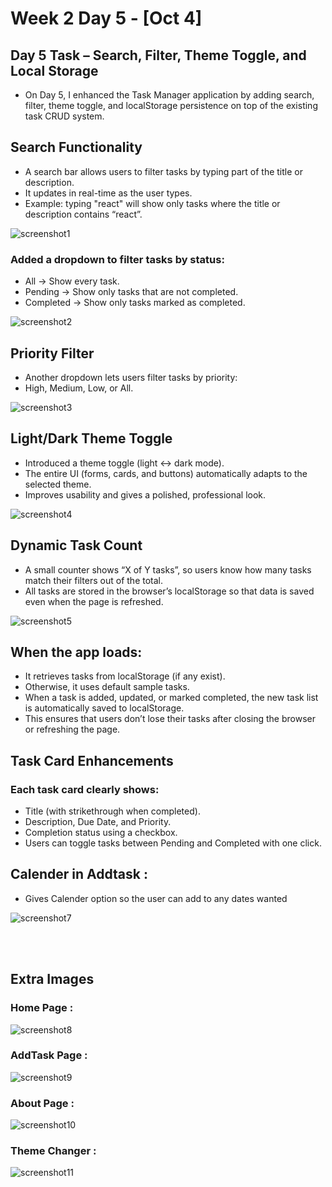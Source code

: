# Week 2 Day 5 - [Oct 4]

## Day 5 Task – Search, Filter, Theme Toggle, and Local Storage

- On Day 5, I enhanced the Task Manager application by adding search, filter, theme toggle, and localStorage persistence on top of the existing task CRUD system.

## Search Functionality

- A search bar allows users to filter tasks by typing part of the title or description.
- It updates in real-time as the user types.
- Example: typing "react" will show only tasks where the title or description contains “react”.

![screenshot1](./Image/search.PNG)

### Added a dropdown to filter tasks by status:

- All → Show every task.
- Pending → Show only tasks that are not completed.
- Completed → Show only tasks marked as completed.

![screenshot2](./Image/status.PNG)

## Priority Filter

- Another dropdown lets users filter tasks by priority:
- High, Medium, Low, or All.

![screenshot3](./Image/priority.PNG)

## Light/Dark Theme Toggle

- Introduced a theme toggle (light ↔ dark mode).
- The entire UI (forms, cards, and buttons) automatically adapts to the selected theme.
- Improves usability and gives a polished, professional look.

![screenshot4](./Image/theme.PNG)

## Dynamic Task Count

- A small counter shows “X of Y tasks”, so users know how many tasks match their filters out of the total.
- All tasks are stored in the browser’s localStorage so that data is saved even when the page is refreshed.

![screenshot5](./Image/counter.PNG)

## When the app loads:

- It retrieves tasks from localStorage (if any exist).
- Otherwise, it uses default sample tasks.
- When a task is added, updated, or marked completed, the new task list is automatically saved to localStorage.
- This ensures that users don’t lose their tasks after closing the browser or refreshing the page.

## Task Card Enhancements

### Each task card clearly shows:

- Title (with strikethrough when completed).
- Description, Due Date, and Priority.
- Completion status using a checkbox.
- Users can toggle tasks between Pending and Completed with one click.

## Calender in Addtask :

- Gives Calender option so the user can add to any dates wanted 

![screenshot7](./Image/calender.PNG)

<br>
<br>

## Extra Images

### Home Page :

![screenshot8](./Image/home.PNG)

### AddTask Page :

![screenshot9](./Image/addtask.PNG)

### About Page :

![screenshot10](./Image/about.PNG)

### Theme Changer :

![screenshot11](./Image/theme2.PNG)

